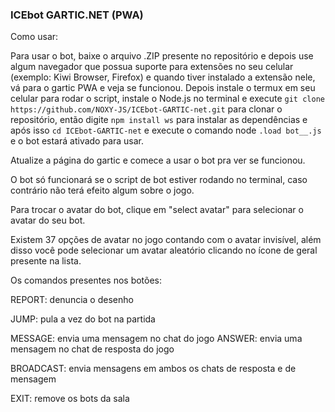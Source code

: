 ### ICEbot GARTIC.NET (PWA)

Como usar: 

Para usar o bot, baixe o arquivo .ZIP presente no repositório e depois use algum navegador que possua suporte para extensões no seu celular (exemplo: Kiwi Browser, Firefox) e quando tiver instalado a extensão nele, vá para o gartic PWA e veja se funcionou. Depois instale o termux em seu celular para rodar o script, instale o Node.js no terminal e execute ``` git clone https://github.com/NOXY-JS/ICEbot-GARTIC-net.git ``` para clonar o repositório, então digite ```npm install ws``` para instalar as dependências e após isso ``` cd ICEbot-GARTIC-net ``` e execute o comando node ``` .load bot__.js ``` e o bot estará ativado para usar.

Atualize a página do gartic e comece a usar o bot pra ver se funcionou.


O bot só funcionará se o script de bot estiver rodando no terminal, caso contrário não terá efeito algum sobre o jogo.

Para trocar o avatar do bot, clique em "select avatar" para selecionar o avatar do seu bot.

Existem 37 opções de avatar no jogo contando com o avatar invisível, além disso você pode selecionar um avatar aleatório clicando no ícone de geral presente na lista.

Os comandos presentes nos botões: 

REPORT: denuncia o desenho

JUMP: pula a vez do bot na partida

MESSAGE: envia uma mensagem no chat do jogo
ANSWER: envia uma mensagem no chat de resposta do jogo

BROADCAST: envia mensagens em ambos os chats de resposta e de mensagem

EXIT: remove os bots da sala

